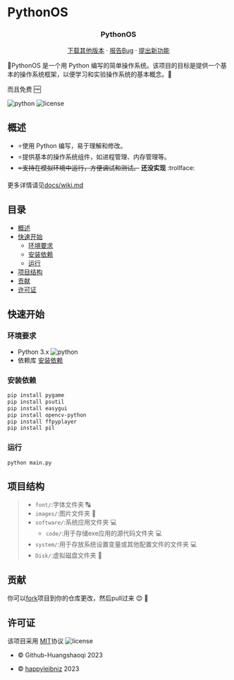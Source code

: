 # PythonOS

<div align="center">
<p align="center">
  <h3 align="center">PythonOS</h3>
    <a href="https://github.com/Github-Huangshaoqi/PythonOS/releases">下载其他版本</a>
    ·
    <a href="https://github.com/Github-Huangshaoqi/PythonOS/issues">报告Bug</a>
    ·
    <a href="https://github.com/Github-Huangshaoqi/PythonOS/issues">提出新功能</a>
</p>
</div>

:tada:PythonOS 是一个用 Python 编写的简单操作系统。该项目的目标是提供一个基本的操作系统框架，以便学习和实验操作系统的基本概念。:tada:

而且免费 :free:

![python](https://img.shields.io/badge/python-%3E%3D3-brightgreen
)
![license](https://img.shields.io/badge/license-MIT-blue
)


## 概述

- :star:使用 Python 编写，易于理解和修改。
- :star:提供基本的操作系统组件，如进程管理、内存管理等。
- ~~:star:支持在模拟环境中运行，方便调试和测试。~~ **还没实现** :trollface:

更多详情请见[docs/wiki.md](docs/wiki.md)

## 目录

- [概述](#概述)
- [快速开始](#快速开始)
  - [环境要求](#环境要求)
  - [安装依赖](#安装依赖)
  - [运行](#运行)
- [项目结构](#项目结构)
- [贡献](#贡献)
- [许可证](#许可证)

## 快速开始

### 环境要求

- Python 3.x ![python](https://img.shields.io/badge/python-%3E%3D3-brightgreen
)
- 依赖库 [安装依赖](#安装依赖)

### 安装依赖

```bash
pip install pygame
pip install psutil
pip install easygui
pip install opencv-python
pip install ffpyplayer
pip install pil
```

### 运行

```bash
python main.py
```


## 项目结构
> - `font/`:字体文件夹 :capital_abcd:
> - `images/`:图片文件夹 :flower_playing_cards:
> - `software/`:系统应用文件夹 :computer:
>   - `code/`:用于存储exe应用的源代码文件夹 :computer:
> - `system/`:用于存放系统设置变量或其他配置文件的文件夹 :computer:
> - `Disk/`:虚拟磁盘文件夹 :floppy_disk:

## 贡献
你可以[fork](https://github.com/Github-Huangshaoqi/PythonOS/fork)项目到你的仓库更改，然后pull过来 :blush: :tada:

## 许可证
该项目采用 [MIT](https://github.com/Github-Huangshaoqi/PythonOS?tab=MIT-1-ov-file)协议 ![license](https://img.shields.io/badge/license-MIT-blue)

- :copyright:  Github-Huangshaoqi 2023

- :copyright:  [happyleibniz](https://github.com/happyleibniz) 2023

